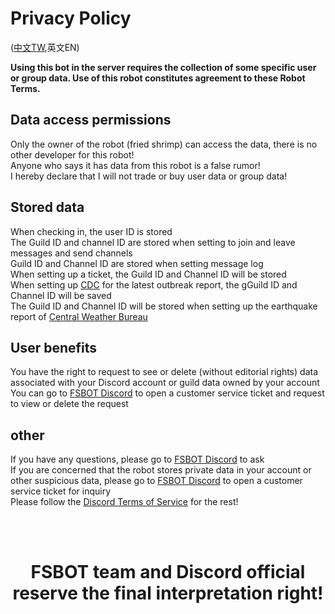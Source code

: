 # Privacy Policy
([中文TW](https://github.com/friedshrimptaiwan/FSBOT/blob/main/PRIVACY.md),英文EN)

**Using this bot in the server requires the collection of some specific user or group data. Use of this robot constitutes agreement to these Robot Terms.**

## Data access permissions

Only the owner of the robot (fried shrimp) can access the data, there is no other developer for this robot!</br>
Anyone who says it has data from this robot is a false rumor!</br>
I hereby declare that I will not trade or buy user data or group data!

## Stored data

When checking in, the user ID is stored</br>
The Guild ID and channel ID are stored when setting to join and leave messages and send channels</br>
Guild ID and Channel ID are stored when setting message log</br>
When setting up a ticket, the Guild ID and Channel ID will be stored</br>
When setting up [CDC](https://www.cdc.gov.tw/) for the latest outbreak report, the gGuild ID and Channel ID will be saved</br>
The Guild ID and Channel ID will be stored when setting up the earthquake report of [Central Weather Bureau](https://www.cwb.gov.tw/)


## User benefits

You have the right to request to see or delete (without editorial rights) data associated with your Discord account or guild data owned by your account</br>
You can go to [FSBOT Discord](https://discord.gg/Pw8z4YkBFB) to open a customer service ticket and request to view or delete the request

## other

If you have any questions, please go to [FSBOT Discord](https://discord.gg/Pw8z4YkBFB) to ask</br>
If you are concerned that the robot stores private data in your account or other suspicious data, please go to [FSBOT Discord](https://discord.gg/Pw8z4YkBFB) to open a customer service ticket for inquiry</br>
Please follow the [Discord Terms of Service](https://discord.com/terms) for the rest!

</br></br>
<h1 align="center">FSBOT team and Discord official reserve the final interpretation right!</h1>
